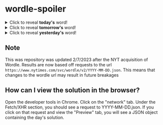 # wordle-spoiler

<details>
  <summary>Click to reveal <b>today's</b> word!</summary>
  <br>
  <b> chock </b>
</details>

<details>
  <summary>Click to reveal <b>tomorrow's</b> word!</summary>
  <br>
  <b> hippo </b>
</details>

<details>
  <summary>Click to reveal <b>yesterday's</b> word!</summary>
  <br>
  <b> slang </b>
</details>

## Note
This was repository was updated 2/7/2023 after the NYT acquisition of Wordle. Results are now based off requests to the url `https://www.nytimes.com/svc/wordle/v2/YYYY-MM-DD.json`. This means that changes to the wordle url may result in future breakages

## How can I view the solution in the browser?
Open the developer tools in Chrome. Click on the "network" tab. Under the Fetch/XHR section, you should see a request to YYYY-MM-DD.json. If you click on that request and view the "Preview" tab, you will see a JSON object containing the day's solution.